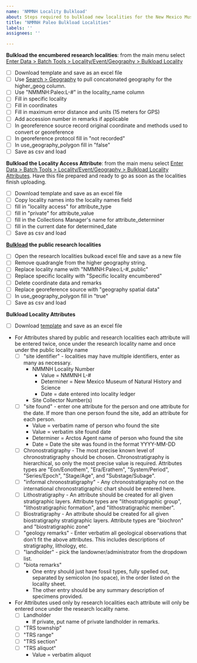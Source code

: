 ```yaml
---
name: 'NMMNH Locality Bulkload'
about: Steps required to bulkload new localities for the New Mexico Museum of Natural History and Science Paleontology Collection. Best used for a sequential group of localities with similar data.
title: "NMMNH Paleo Bulkload Localities"
labels: ''
assignees: ''

---
```


**Bulkload the encumbered research localities**: from the main menu select [Enter Data > Batch Tools > Locality/Event/Geography > Bulkload Locality](https://arctos.database.museum/tools/bulkloadLocality.cfm)
   - [ ] Download template and save as an excel file
   - [ ] Use [Search > Geography](https://arctos.database.museum/place.cfm?sch=geog) to pull concatonated geography for the higher_geog column.
   - [ ] Use "NMMNH:Paleo:L-#" in the locality_name column
   - [ ] Fill in specific locality
   - [ ] Fill in coordinates
   - [ ] Fill in maximum error distance and units (15 meters for GPS)
   - [ ] Add accession number in remarks if applicable
   - [ ] In georeference source record original coordinate and methods used to convert or georeference
   - [ ] In georeference protocol fill in "not recorded"
   - [ ] In use_geography_polygon fill in "false"
   - [ ] Save as csv and load

**Bulkload the Locality Access Attribute**: from the main menu select [Enter Data > Batch Tools > Locality/Event/Geography > Bulkload Locality Attributes](https://arctos.database.museum/tools/bulkloadLocalityAttributes.cfm). Have this file prepared and ready to go as soon as the localities finish uploading.
   - [ ] Download template and save as an excel file
   - [ ] Copy locality names into the locality names field
   - [ ] fill in "locality access" for attribute_type
   - [ ] fill in "private" for attribute_value
   - [ ] fill in the Collections Manager's name for attribute_determiner
   - [ ] fill in the current date for determined_date
   - [ ] Save as csv and load

**[Bulkload](https://arctos.database.museum/tools/bulkloadLocality.cfm?action=ld) the public research localities**
   - [ ] Open the research localities bulkoad excel file and save as a new file
   - [ ] Remove quadrangle from the higher geography string.
   - [ ] Replace locality name with "NMMNH:Paleo:L-#_public"
   - [ ] Replace specific locality with "Specific locality encumbered"
   - [ ] Delete coordinate data and remarks
   - [ ] Replace georeference source with "geography spatial data"
   - [ ] In use_geography_polygon fill in "true"
   - [ ] Save as csv and load

**Bulkload Locality Attributes**
   - [ ] Download [template](https://arctos.database.museum/tools/bulkloadLocalityAttributes.cfm?action=ld) and save as an excel file
   - For Attributes shared by public and research localities each attribute will be entered twice, once under the research locality name and once under the public locality name
     - [ ] "site identifier" - localities may have multiple identifiers, enter as many as necessary.
        - NMMNH Locality Number
          - Value = NMMNH L-#
          - Determiner = New Mexico Museum of Natural History and Science
          - Date = date entered into locality ledger
        - Site Collector Number(s)
     - [ ] "site found" - enter one attribute for the person and one attribute for the date. If more than one person found the site, add an attribute for each person. 
        - Value = verbatim name of person who found the site
        - Value = verbatim site found date
        - Determiner = Arctos Agent name of person who found the site
        - Date = Date the site was found in the format YYYY-MM-DD 
     - [ ] Chronostratigraphy - The most precise known level of chronostratigraphy should be chosen. Chronostratigraphy is hierarchical, so only the most precise value is required. Attributes types are "Eon/Eonothem", "Era/Erathem", "System/Period", "Series/Epoch", "Stage/Age", and "Substage/Subage".
     - [ ] "informal chronostratigraphy" - Any chronostratigraphy not on the international chronostratigraphic chart should be entered here. 
     - [ ] Lithostratigraphy - An attribute should be created for all given stratigraphic layers. Attribute types are "lithostratigraphic group", "lithostratigraphic formation", and "lithostratigraphic member".
     - [ ] Biostratigraphy - An attribute should be created for all given biostratigraphy stratigraphic layers. Attribute types are "biochron" and "biostratigraphic zone"
     - [ ] "geology remarks" - Enter verbatim all geological observations that don't fit the above attributes. This includes descriptions of stratigraphy, lithology, etc.
     - [ ] "landholder" - pick the landowner/administrator from the dropdown list.
     - [ ] "biota remarks"
       - One entry should just have fossil types, fully spelled out, separated by semicolon (no space), in the order listed on the locality sheet.
       - The other entry should be any summary description of specimens provided.
   - For Attributes used only by research localities each attribute will only be entered once under the research locality name.
     - [ ] Landholder
       - If private, put name of private landholder in remarks.
     - [ ] "TRS township"
     - [ ] "TRS range"
     - [ ] "TRS section"
     - [ ] "TRS aliquot"
       - Value = verbatim aliquot
